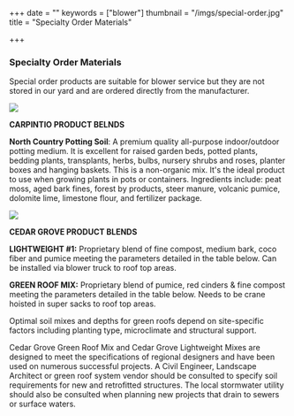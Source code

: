 +++
date = ""
keywords = ["blower"]
thumbnail = "/imgs/special-order.jpg"
title = "Specialty Order Materials"

+++

### Specialty Order Materials 

Special order products are suitable for blower service but they are not stored in our yard and are ordered directly from the manufacturer. 

   

 

![](/imgs/carpinito-brothers-green-shield-white2-svg.jpg)

**CARPINTIO PRODUCT BELNDS**

**North Country Potting Soil**: A premium quality all-purpose indoor/outdoor potting medium. It is excellent for raised garden beds, potted plants, bedding plants, transplants, herbs, bulbs, nursery shrubs and roses, planter boxes and hanging baskets. This is a non-organic mix. It's the ideal product to use when growing plants in pots or containers. Ingredients include: peat moss, aged bark fines, forest by products, steer manure, volcanic pumice, dolomite lime, limestone flour, and fertilizer package.

![](/imgs/cedar_grove_logo_transparent-sized.jpg)

**CEDAR GROVE PRODUCT BLENDS**

**LIGHTWEIGHT #1:** Proprietary blend of fine compost, medium bark, coco fiber and pumice meeting the parameters detailed in the table below. Can be installed via blower truck to roof top areas.

**GREEN ROOF MIX:** Proprietary blend of pumice, red cinders & fine compost meeting the parameters detailed in the table below. Needs to be crane hoisted in super sacks to roof top areas.

Optimal soil mixes and depths for green roofs depend on site-specific factors including planting type, microclimate and structural support. 

Cedar Grove Green Roof Mix and Cedar Grove Lightweight Mixes are designed to meet the specifications of regional designers and have been used on numerous successful projects. A Civil Engineer, Landscape Architect or green roof system vendor should be consulted to specify soil requirements for new and retrofitted structures. The local stormwater utility should also be consulted when planning new projects that drain to sewers or surface waters.